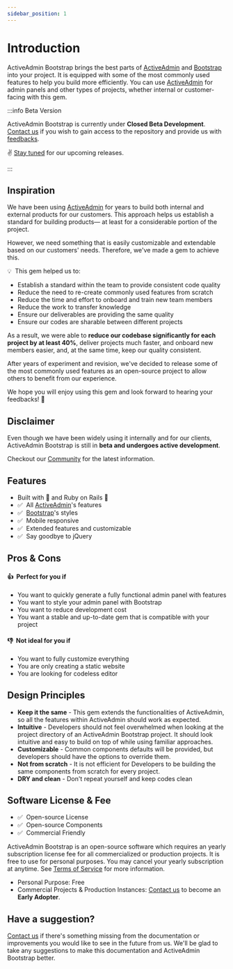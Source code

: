 ```yaml
---
sidebar_position: 1
---
```


# Introduction
ActiveAdmin Bootstrap brings the best parts of [ActiveAdmin] and [Bootstrap] into your project. It is equipped with some of the most commonly used features to help you build more efficiently. You can use [ActiveAdmin] for admin panels and other types of projects, whether internal or customer-facing with this gem.

:::info Beta Version

ActiveAdmin Bootstrap is currently under **Closed Beta Development**. [Contact us] if you wish to gain access to the repository and provide us with [feedbacks](https://github.com/CMDBrew/active_admin_bootstrap/discussions). 

✌️&nbsp;[Stay tuned](/community/support) for our upcoming releases.

:::

## Inspiration
We have been using [ActiveAdmin] for years to build both internal and external products for our customers. This approach helps us establish a standard for building products— at least for a considerable portion of the project.

However, we need something that is easily customizable and extendable based on our customers' needs. Therefore, we've made a gem to achieve this. 

💡&nbsp; This gem helped us to:
- Establish a standard within the team to provide consistent code quality
- Reduce the need to re-create commonly used features from scratch
- Reduce the time and effort to onboard and train new team members
- Reduce the work to transfer knowledge
- Ensure our deliverables are providing the same quality
- Ensure our codes are sharable between different projects

As a result, we were able to **reduce our codebase significantly for each project by at least 40%**, deliver projects much faster, and onboard new members easier, and, at the same time, keep our quality consistent.

After years of experiment and revision, we've decided to release some of the most commonly used features as an open-source project to allow others to benefit from our experience.

We hope you will enjoy using this gem and look forward to hearing your feedbacks! 🙌

## Disclaimer
Even though we have been widely using it internally and for our clients, ActiveAdmin Bootstrap is still in **beta and undergoes active development**.  

Checkout our [Community] for the latest information.

## Features
- Built with 💜 and Ruby on Rails 💎
- ✅&nbsp; All [ActiveAdmin]'s features
- ✅&nbsp; [Bootstrap]'s styles
- ✅&nbsp; Mobile responsive
- ✅&nbsp; Extended features and customizable
- ✅&nbsp; Say goodbye to jQuery

## Pros & Cons

#### 👍&nbsp; Perfect for you if
- You want to quickly generate a fully functional admin panel with features
- You want to style your admin panel with Bootstrap
- You want to reduce development cost
- You want a stable and up-to-date gem that is compatible with your project
#### 👎&nbsp; Not ideal for you if
- You want to fully customize everything
- You are only creating a static website
- You are looking for codeless editor

## Design Principles
- **Keep it the same** - This gem extends the functionalities of ActiveAdmin, so all the features within ActiveAdmin should work as expected.
- **Intuitive** - Developers should not feel overwhelmed when looking at the project directory of an ActiveAdmin Bootstrap project. It should look intuitive and easy to build on top of while using familiar approaches.
- **Customizable** - Common components defaults will be provided, but developers should have the options to override them.
- **Not from scratch** - It is not efficient for Developers to be building the same components from scratch for every project.
- **DRY and clean** - Don't repeat yourself and keep codes clean

## Software License & Fee
- ✅&nbsp; Open-source License
- ✅&nbsp; Open-source Components
- ✅&nbsp; Commercial Friendly
  
ActiveAdmin Bootstrap is an open-source software which requires an yearly subscription license fee for all commercialized or production projects. It is free to use for personal purposes. You may cancel your yearly subscription at anytime. See [Terms of Service] for more information.

- Personal Purpose: Free
- Commercial Projects & Production Instances: [Contact us] to become an **Early Adopter**.

## Have a suggestion?
[Contact us] if there's something missing from the documentation or improvements you would like to see in the future from us. We'll be glad to take any suggestions to make this documentation and ActiveAdmin Bootstrap better.

[ActiveAdmin]: https://activeadmin.info/
[Bootstrap]: https://getbootstrap.com/docs/5.0/
[Community]: /community/support
[Contact us]: mailto:contact@cmdbrew.com
[Terms of Service]: https://github.com/CMDBrew/active_admin_bootstrap/blob/master/LICENSE.md